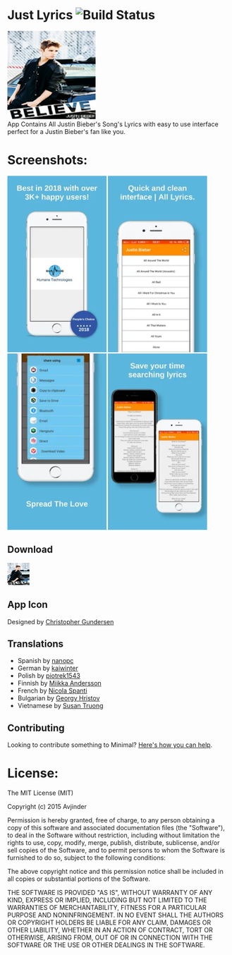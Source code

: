 # Just Lyrics ![Build Status](https://travis-ci.org/avjinder/Minimal-Todo.svg?branch=master)

<img src="https://github.com/uvaishzafri/JustinBieber2/blob/master/unnamed.webp" height="200px"/> <br>
App Contains All Justin Bieber's Song's Lyrics with easy to use interface perfect for a Justin Bieber's fan like you.


# Screenshots:
<img src="https://github.com/uvaishzafri/JustinBieber2/blob/master/unnamed%20(1).webp" height="400px"/>
<img src="https://github.com/uvaishzafri/JustinBieber2/blob/master/unnamed%20(2).webp" height="400px"/>
<img src="https://github.com/uvaishzafri/JustinBieber2/blob/master/unnamed%20(3).webp" height="400px"/>
<img src="https://github.com/uvaishzafri/JustinBieber2/blob/master/unnamed%20(4).webp" height="400px"/>

## Download
<a href="https://play.google.com/store/apps/details?id=com.humane.JustinBelieber.justinbieber.new">
<img alt="Get it on Google Play" src="https://github.com/uvaishzafri/JustinBieber2/blob/master/unnamed.webp" height="50px"/></a>




## App Icon
Designed by [Christopher Gundersen](cgundersen2020@gmail.com)
## Translations
* Spanish by [nanopc](https://github.com/nanopc) <br>
* German by [kaiwinter](https://github.com/kaiwinter) <br>
* Polish by [piotrek1543](https://github.com/piotrek1543) <br>
* Finnish by [Miikka Andersson](https://github.com/miikande) <br>
* French by [Nicola Spanti](http://www.nicola-spanti.info/)
* Bulgarian by [Georgy Hristov](http://www.georgyhristov.xyz/) <br>
* Vietnamese by [Susan Truong](https://github.com/susantruong)

## Contributing
Looking to contribute something to Minimal? [Here's how you can help](/Contributing.md).


# License:
The MIT License (MIT)

Copyright (c) 2015 Avjinder

Permission is hereby granted, free of charge, to any person obtaining a copy
of this software and associated documentation files (the "Software"), to deal
in the Software without restriction, including without limitation the rights
to use, copy, modify, merge, publish, distribute, sublicense, and/or sell
copies of the Software, and to permit persons to whom the Software is
furnished to do so, subject to the following conditions:

The above copyright notice and this permission notice shall be included in all
copies or substantial portions of the Software.

THE SOFTWARE IS PROVIDED "AS IS", WITHOUT WARRANTY OF ANY KIND, EXPRESS OR
IMPLIED, INCLUDING BUT NOT LIMITED TO THE WARRANTIES OF MERCHANTABILITY,
FITNESS FOR A PARTICULAR PURPOSE AND NONINFRINGEMENT. IN NO EVENT SHALL THE
AUTHORS OR COPYRIGHT HOLDERS BE LIABLE FOR ANY CLAIM, DAMAGES OR OTHER
LIABILITY, WHETHER IN AN ACTION OF CONTRACT, TORT OR OTHERWISE, ARISING FROM,
OUT OF OR IN CONNECTION WITH THE SOFTWARE OR THE USE OR OTHER DEALINGS IN THE
SOFTWARE.
